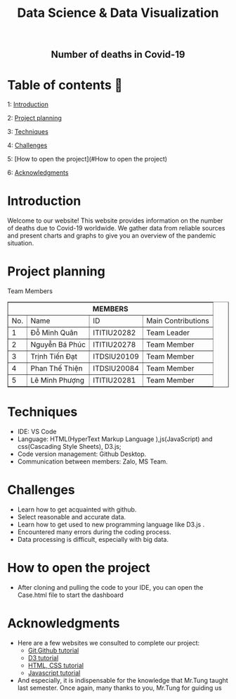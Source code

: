 
<h1 align="center">Data Science & Data Visualization</h1>
    <br />
    <h2 align="center">Number of deaths in Covid-19</h2>
<!-- TABLE OF CONTENTS -->
  
# Table of contents :round_pushpin:
  
1: [Introduction](#Introduction)

2: [Project planning](#Project-planning)

3: [Techniques](#Techniques)

4: [Challenges](#Challenges)

5: [How to open the project](#How to open the project)

6: [Acknowledgments](#Acknowledgments)

# Introduction
Welcome to our website! This website provides information on the number of deaths due to Covid-19 worldwide. We gather data from reliable sources and present charts and graphs to give you an overview of the pandemic situation.

# Project planning
Team Members 

<table border="1">
    <tr>
        <th colspan="4">MEMBERS</th>
    </tr>
    <tr>
      <td>No.</td>
        <td>Name</td>
        <td>ID</td>
        <td>Main Contributions</td>
    <tr>
        <td>1</td>
        <td>Đỗ Minh Quân</td>
        <td>ITITIU20282</td>
        <td>Team Leader</td>
    </tr>
    <tr>
        <td>2</td>
        <td>Nguyễn Bá Phúc</td>
        <td>ITITIU20278</td>
        <td>Team Member</td>
    </tr>
    <tr>
        <td>3</td>
        <td>Trịnh Tiến Đạt</td>
        <td>ITDSIU20109</td>
        <td>Team Member</td>
    </tr>
    <tr>
        <td>4</td>
        <td>Phan Thế Thiện</td>
        <td>ITDSIU20084</td>
        <td>Team Member</td>
    </tr>
    <tr>
        <td>5</td>
        <td>Lê Minh Phượng</td>
        <td>ITITIU20281</td>
        <td>Team Member</td>
    </tr>
  </table>


# Techniques
- IDE: VS Code 
- Language: HTML(HyperText Markup Language ),js(JavaScript) and css(Cascading Style Sheets), D3.js; 
- Code version management: Github Desktop.
- Communication between members: Zalo, MS Team. 

# Challenges
- Learn how to get acquainted with github.
- Select reasonable and accurate data.
- Learn how to get used to new programming language like D3.js .
- Encountered many errors during the coding process.
- Data processing is difficult, especially with big data.

# How to open the project
- After cloning and pulling the code to your IDE, you can open the Case.html file to start the dashboard

# Acknowledgments
- Here are a few websites we consulted to complete our project:
  - <a href="https://www.youtube.com/watch?v=RGOj5yH7evk">Git,Github tutorial</a>
  - <a href="https://www.youtube.com/watch?v=n5NcCoa9dDU&list=PL6il2r9i3BqH9PmbOf5wA5E1wOG3FT22p">D3 tutorial </a>
  - <a href="https://www.youtube.com/watch?v=G3e-cpL7ofc">HTML, CSS tutorial</a>
  - <a href="https://www.youtube.com/watch?v=SBmSRK3feww">Javascript tutorial</a>
- And especially, it is indispensable for the knowledge that Mr.Tung taught last semester. Once again, many thanks to you, Mr.Tung for guiding us
  
